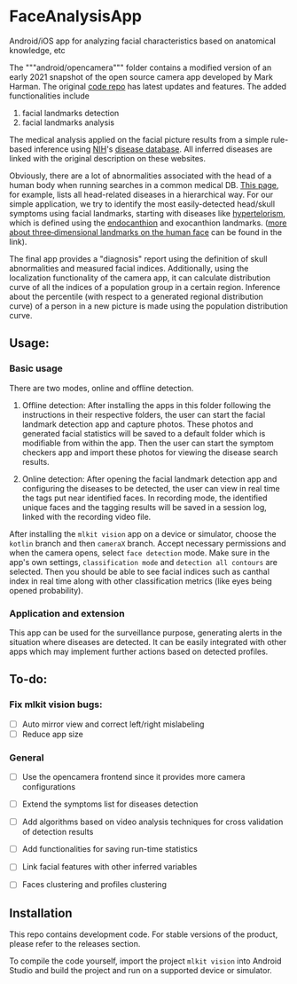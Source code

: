 # FaceAnalysisApp
Android/iOS app for analyzing facial characteristics based on anatomical knowledge, etc

The """android/opencamera""" folder contains a modified version of an early 2021 snapshot of the open source camera app developed by Mark Harman. The original [code repo](https://sourceforge.net/projects/opencamera/) has latest updates and features. The added functionalities include

1. facial landmarks detection
2. facial landmarks analysis
   
The medical analysis applied on the facial picture results from a simple rule-based inference using [NIH](https://www.nlm.nih.gov/research/umls/sourcereleasedocs/current/DDB/index.html)'s [disease database](http://www.diseasesdatabase.com/). All inferred diseases are linked with the original description on these websites. 

Obviously, there are a lot of abnormalities associated with the head of a human body when running searches in a common medical DB. [This page](http://www.diseasesdatabase.com/snomed/118934005), for example, lists all head-related diseases in a hierarchical way. For our simple application, we try to identify the most easily-detected head/skull symptoms using facial landmarks, starting with diseases like [hypertelorism](http://www.diseasesdatabase.com/snomed/22006008), which is defined using the [endocanthion](https://www.merriam-webster.com/dictionary/endocanthion) and exocanthion landmarks. ([more about three‐dimensional landmarks on the human face](https://www.ncbi.nlm.nih.gov/pmc/articles/PMC4832301/) can be found in the link). 

The final app provides a "diagnosis" report using the definition of skull abnormalities and measured facial indices. Additionally, using the localization functionality of the camera app, it can calculate distribution curve of all the indices of a population group in a certain region. Inference about the percentile (with respect to a generated regional distribution curve) of a person in a new picture is made using the population distribution curve. 


## Usage:

### Basic usage

There are two modes, online and offline detection. 

1. Offline detection: After installing the apps in this folder following the instructions in their respective folders, the user can start the facial landmark detection app and capture photos. These photos and generated facial statistics will be saved to a default folder which is modifiable from within the app. Then the user can start the symptom checkers app and import these photos for viewing the disease search results.

2. Online detection: After opening the facial landmark detection app and configuring the diseases to be detected, the user can view in real time the tags put near identified faces. In recording mode, the identified unique faces and the tagging results will be saved in a session log, linked with the recording video file. 

After installing the ```mlkit vision``` app on a device or simulator, choose the ```kotlin``` branch and then ```cameraX``` branch. Accept necessary permissions and when the camera opens, select ```face detection``` mode. Make sure in the app's own settings, ```classification mode``` and ```detection all contours``` are selected. Then you should be able to see facial indices such as canthal index in real time along with other classification metrics (like eyes being opened probability). 

### Application and extension

This app can be used for the surveillance purpose, generating alerts in the situation where diseases are detected. It can be easily integrated with other apps which may implement further actions based on detected profiles. 

## To-do:

### Fix mlkit vision bugs:

- [ ] Auto mirror view and correct left/right mislabeling
- [ ] Reduce app size

### General

- [ ] Use the opencamera frontend since it provides more camera configurations
- [ ] Extend the symptoms list for diseases detection
- [ ] Add algorithms based on video analysis techniques for cross validation of detection results
- [ ] Add functionalities for saving run-time statistics
- [ ] Link facial features with other inferred variables
- [ ] Faces clustering and profiles clustering


## Installation

This repo contains development code. For stable versions of the product, please refer to the releases section.

To compile the code yourself, import the project ```mlkit vision``` into Android Studio and build the project and run on a supported device or simulator.
